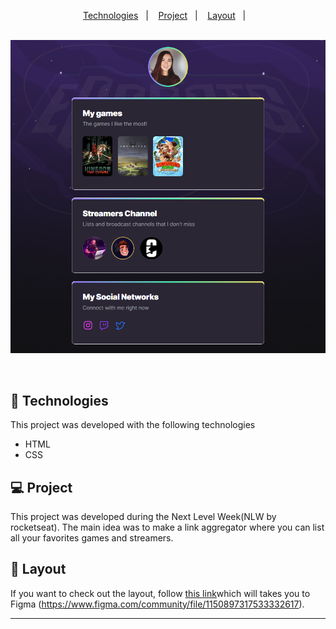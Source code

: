 <p align="center">
  <a href="#-technologies">Technologies</a>&nbsp;&nbsp;&nbsp;|&nbsp;&nbsp;&nbsp;
  <a href="#-project">Project</a>&nbsp;&nbsp;&nbsp;|&nbsp;&nbsp;&nbsp;
  <a href="#-layout">Layout</a>&nbsp;&nbsp;&nbsp;|&nbsp;&nbsp;&nbsp;
</p>

<p align="center">
  <img src="[https://github.com](https://img.shields.io/github/forks/)/nabreu22" alt="">

  <img src="https://github.com/nabreu22/NLW_Explorer_22.2/blob/main/assets/Screenshot_1.png" alt="">
</p>

<br>


## 🚀 Technologies

This project was developed with the following technologies

- HTML
- CSS

## 💻 Project

This project was developed during the Next Level Week(NLW by rocketseat). The main idea was to make a link aggregator where you can list all your favorites games and streamers.

## 🔖 Layout

If you want to check out the layout, follow [this link](https://www.figma.com/community/file/1150897317533332617)which will takes you to Figma (https://www.figma.com/community/file/1150897317533332617).

---



